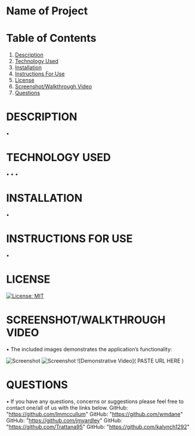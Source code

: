 # Name of Project

# Table of Contents

  1. [Description](#Description)
  2. [Technology Used](#TechnologyUsed)
  3. [Installation](#Installation)
  4. [Instructions For Use](#InstructionsForUse)
  5. [License](#License)
  6. [Screenshot/Walkthrough Video](#Screenshot/WalkthroughVideo)
  7. [Questions](#Questions)

# DESCRIPTION
•  
# TECHNOLOGY USED
• 
• 
• 

# INSTALLATION
• 

# INSTRUCTIONS FOR USE
•  
# LICENSE

[![License: MIT](https://img.shields.io/badge/License-MIT-yellow.svg)](https://opensource.org/licenses/MIT)

# SCREENSHOT/WALKTHROUGH VIDEO
• The included images demonstrates the application’s functionality:

![Screenshot](https://i.imgur.com/aUs64iT.png)
![Screenshot](https://i.imgur.com/HQ1Ygqi.png)
![Demonstrative Video]( PASTE URL HERE     )

# QUESTIONS
• If you have any questions, concerns or suggestions please feel free to contact one/all of us with the links below.
GitHub: "https://github.com/lmmccullum"
GitHub: "https://github.com/wmdane"
GitHub: "https://github.com/jmyardley"
GitHub: "https://github.com/Trattana95"
GitHub: "https://github.com/kalynch1292"